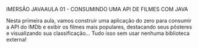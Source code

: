 IMERSÃO JAVAAULA 01 - CONSUMINDO UMA API DE FILMES COM JAVA

Nesta primeira aula, vamos construir uma aplicação do zero para consumir a API do IMDb e exibir os filmes mais populares,
destacando seus pôsteres e visualizando sua classificação... Tudo isso sem usar nenhuma biblioteca externa!

